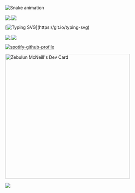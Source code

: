 ![Snake animation](https://github.com/Psyclapped/Psyclapped/blob/output/github-contribution-grid-snake.svg)

<a href='https://twitter.com/intent/follow?screen_name=Psyclapped'>
 <img align='center' src='https://img.shields.io/twitter/follow/Psyclapped?color=26a7de&label=follow%20me%20on%20twitter&logo=twitter&style=for-the-badge' />
</a>
<a href='https://github.com/Psyclapped'>
  <img align='center' src='https://img.shields.io/github/stars/Psyclapped?logo=github&style=for-the-badge' />
</a>

[![Typing SVG](https://readme-typing-svg.demolab.com?font=Fira+Code&weight=100&duration=2000&pause=500&color=F738F2&center=true&vCenter=true&multiline=true&repeat=false&width=800&height=150&lines=Oh+hi%2C+this+is+neat!;Without+further+ado%3A+bippity+boppity+boo.;Please+note+that+not+every+stat+here+is+100%25+accurate.;This+is+due+to+most+of+my+work+being+conducted+in+private+repos.;That%2C+and+the+API+for+the+stat+cards+seem+to+be+frozen+in+time.)](https://git.io/typing-svg)

<a href="https://github.com/anuraghazra/github-readme-stats">
  <img align="center" src="https://github-readme-stats.vercel.app/api?username=Psyclapped&count_private=true&show_icons=true&theme=transparent&hide_border=true" />
</a>
<a href="https://github.com/anuraghazra/convoychat">
  <img align="center" src="https://github-readme-stats.vercel.app/api/top-langs/?username=Psyclapped&layout=compact&theme=transparent&count_private=true&hide_border=true" />
</a>

[![spotify-github-profile](https://spotify-github-profile.vercel.app/api/view?uid=zebmcneill&cover_image=true&theme=default&show_offline=true&background_color=121212&interchange=true&bar_color=53b14f&bar_color_cover=false)](https://spotify-github-profile.vercel.app/api/view?uid=zebmcneill&redirect=true)

<a href="https://app.daily.dev/Psyclapped"><img src="https://api.daily.dev/devcards/261bbe703d8a43e18a7ca99d63e028a7.png?r=epr" width="400" alt="Zebulun McNeill's Dev Card"/></a>

<a href="https://github.com/Psyclapped">
  <img align="center" src="https://profile-counter.glitch.me/Psyclapped/count.svg" />
</a>
